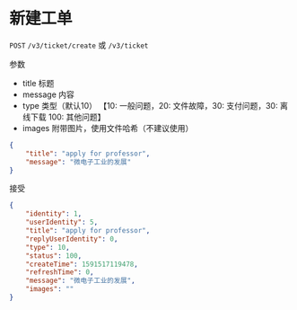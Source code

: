 # 新建工单


```POST```
```/v3/ticket/create``` 或 ```/v3/ticket```

参数

* title 标题
* message 内容
* type 类型（默认10） 【10: 一般问题，20: 文件故障，30: 支付问题，30: 离线下载 100: 其他问题】
* images 附带图片，使用文件哈希（不建议使用）

```json
{
	"title": "apply for professor",
	"message": "微电子工业的发展"
}
```

接受

```json
{
    "identity": 1,
    "userIdentity": 5,
    "title": "apply for professor",
    "replyUserIdentity": 0,
    "type": 10,
    "status": 100,
    "createTime": 1591517119478,
    "refreshTime": 0,
    "message": "微电子工业的发展",
    "images": ""
}
```
